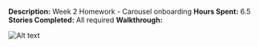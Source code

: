 **Description:** Week 2 Homework - Carousel onboarding
**Hours Spent:** 6.5
**Stories Completed:** All required
**Walkthrough:** 

![Alt text](/CarouselPrototype.gif?raw=true "GIF Walkthrough")
